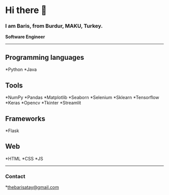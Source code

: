 # Hi there 👋

### I am Baris, from Burdur, MAKU, Turkey.
**Software Engineer**

---

## **Programming languages**
*Python
*Java

## **Tools**
*NumPy
*Pandas
*Matplotlib
*Seaborn
*Selenium
*Sklearn
*Tensorflow
*Keras
*Opencv
*Tkinter
*Streamlit

## **Frameworks**
*Flask

## **Web**
*HTML
*CSS
*JS

---

### Contact
*thebarisatay@gmail.com
